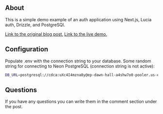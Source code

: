 ## About

This is a simple demo example of an auth application using Next.js, Lucia
auth, Drizzle, and PostgreSQl.

[Link to the original blog post.](https://www.cedo.dev/blog/authentication-with-lucia-next-drizzle-postgres)
[Link to the live demo.](https://lucia.cedo.dev/)

## Configuration

Populate .env with the connection string to your database. Some random string for connecting to Neon PostgreSQL (connection string is not active):

```bash
DB_URL=postgresql://cdca:uXc4I4mzna8y@ep-dawn-hall-a4shw7o0-pooler.us-east-1.aws.neon.tech/neondb?sslmode=require

```

## Questions

If you have any questions you can write them in the comment section under the post.
